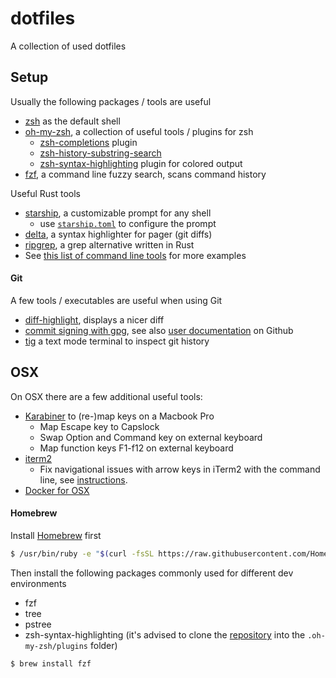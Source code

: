 dotfiles
========

A collection of used dotfiles

## Setup

Usually the following packages / tools are useful

* [zsh](https://www.zsh.org/) as the default shell
* [oh-my-zsh](https://github.com/robbyrussell/oh-my-zsh), a collection of useful tools / plugins for zsh
  * [zsh-completions](https://github.com/zsh-users/zsh-completions/#oh-my-zsh) plugin
  * [zsh-history-substring-search](https://github.com/zsh-users/zsh-history-substring-search)
  * [zsh-syntax-highlighting](https://github.com/zsh-users/zsh-syntax-highlighting) plugin for colored output
* [fzf](https://github.com/junegunn/fzf), a command line fuzzy search, scans command history

Useful Rust tools

* [starship](https://starship.rs/), a customizable prompt for any shell
  * use [`starship.toml`](./starship.toml) to configure the prompt
* [delta](https://github.com/dandavison/delta), a syntax highlighter for pager (git diffs)
* [ripgrep](https://github.com/BurntSushi/ripgrep), a grep alternative written in Rust
* See [this list of command line tools](https://gist.github.com/sts10/daadbc2f403bdffad1b6d33aff016c0a) for more examples

#### Git

A few tools / executables are useful when using Git

* [diff-highlight](https://github.com/git/git/tree/master/contrib/diff-highlight), displays a nicer diff
* [commit signing with gpg](https://github.com/drduh/YubiKey-Guide), see also [user documentation](https://help.github.com/articles/signing-commits/) on Github
* [tig](https://github.com/jonas/tig) a text mode terminal to inspect git history


## OSX

On OSX there are a few additional useful tools:

* [Karabiner](https://pqrs.org/osx/karabiner/) to (re-)map keys on a Macbook Pro
  - Map Escape key to Capslock
  - Swap Option and Command key on external keyboard
  - Map function keys F1-f12 on external keyboard
* [iterm2](https://www.iterm2.com/downloads.html)
  - Fix navigational issues with arrow keys in iTerm2 with the command line, see [instructions](https://apple.stackexchange.com/a/293988).
* [Docker for OSX](https://docs.docker.com/docker-for-mac/)


#### Homebrew

Install [Homebrew](https://brew.sh/) first

```bash
$ /usr/bin/ruby -e "$(curl -fsSL https://raw.githubusercontent.com/Homebrew/install/master/install)"
```

Then install the following packages commonly used for different dev environments

* fzf
* tree
* pstree
* zsh-syntax-highlighting (it's advised to clone the [repository](https://github.com/zsh-users/zsh-syntax-highlighting/blob/master/INSTALL.md) into the `.oh-my-zsh/plugins` folder)

```bash
$ brew install fzf
```
